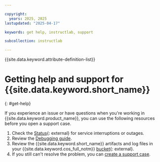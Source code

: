 ```yaml
---

copyright:
  years: 2025, 2025
lastupdated: "2025-04-17"

keywords: get help, instructlab, support

subcollection: instructlab

---
```


{{site.data.keyword.attribute-definition-list}}

# Getting help and support for {{site.data.keyword.short_name}}
{: #get-help}

If you experience an issue or have questions when you're working in {{site.data.keyword.product_name}}, you can use the following resources before you open a support case.

1. Check the [Status](https://cloud.ibm.com/status){: external} for service interruptions or outages.
1. Review the [Debugging guide](/docs/instructlab?topic=instructlab-ts-debug).
1. Review the {{site.data.keyword.short_name}} artifacts and log files in your {{site.data.keyword.cos_full_notm}} [bucket](https://cloud.ibm.com/objectstorage/){: external}.
1. If you still can't resolve the problem, you can [create a support case](/docs/account?topic=account-open-case).
